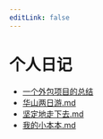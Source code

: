 ```yaml
---
editLink: false
---
```

# 个人日记

- [一个外包项目的总结](一个外包项目总结.md)
- [华山两日游.md](华山两日游.md)
- [坚定地走下去.md](坚定地走下去.md)
- [我的小本本.md](我的小本本.md)
